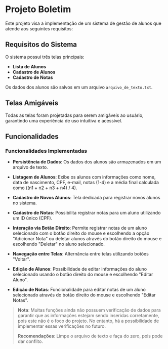 ﻿# Projeto Boletim

Este projeto visa a implementação de um sistema de gestão de alunos que atende aos seguintes requisitos:

## Requisitos do Sistema

O sistema possui três telas principais:

- **Lista de Alunos**
- **Cadastro de Alunos**
- **Cadastro de Notas**

Os dados dos alunos são salvos em um arquivo `arquivo_de_texto.txt`.

## Telas Amigáveis

Todas as telas foram projetadas para serem amigáveis ao usuário, garantindo uma experiência de uso intuitiva e acessível.

## Funcionalidades

### Funcionalidades Implementadas

- **Persistência de Dados**: Os dados dos alunos são armazenados em um arquivo de texto.
  
- **Listagem de Alunos**: Exibe os alunos com informações como nome, data de nascimento, CPF, e-mail, notas (1-4) e a média final calculada como \((n1 + n2 + n3 + n4) / 4\).

- **Cadastro de Novos Alunos**: Tela dedicada para registrar novos alunos no sistema.

- **Cadastro de Notas**: Possibilita registrar notas para um aluno utilizando um ID único (CPF).

- **Interação via Botão Direito**: Permite registrar notas de um aluno selecionado com o botão direito do mouse e escolhendo a opção "Adicionar Nota" ou deletar alunos através do botão direito do mouse e escolhendo "Deletar" no aluno selecionado.

- **Navegação entre Telas**: Alternância entre telas utilizando botões "Voltar".

- **Edição de Alunos**: Possibilidade de editar informações do aluno selecionado usando o botão direito do mouse e escolhendo "Editar Aluno".

- **Edição de Notas**: Funcionalidade para editar notas de um aluno selecionado através do botão direito do mouse e escolhendo "Editar Notas".

> **Nota**: Muitas funções ainda não possuem verificação de dados para garantir que as informações estejam sendo inseridas corretamente, pois este não é o foco do projeto. No entanto, há a possibilidade de implementar essas verificações no futuro.
> 
> **Recomendações**: Limpe o arquivo de texto e faça do zero, pois pode dar conflito.
